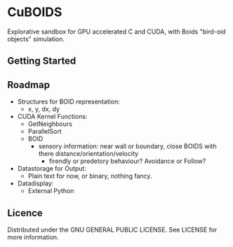 # CuBOIDS

Explorative sandbox for GPU accelerated C and CUDA, with Boids "bird-oid objects" simulation.

## Getting Started

## Roadmap
- Structures for BOID representation:
   - x, y, dx, dy
- CUDA Kernel Functions:
   - GetNeighbours
   - ParallelSort
   - BOID
      - sensory information: near wall or boundary, close BOIDS with there distance/orientation/velocity
         - firendly or predetory behaviour? Avoidance or Follow?
- Datastorage for Output:
   - Plain text for now, or binary, nothing fancy.
- Datadisplay:
  - External Python

## Licence

Distributed under the GNU GENERAL PUBLIC LICENSE. See LICENSE for more information.
